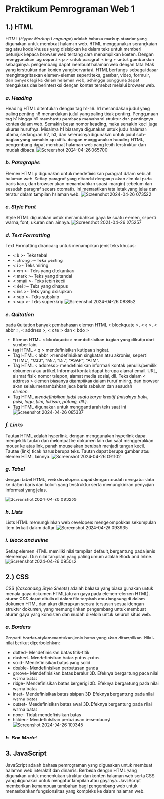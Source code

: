 # Praktikum Pemrograman Web 1
## 1.) HTML

HTML (*Hyper Markup Language*) adalah bahasa markup standar yang digunakan untuk membuat halaman web. HTML menggunakan serangkaian tag atau kode khusus yang disisipkan ke dalam teks untuk memberi petunjuk kepada browser web tentang cara menampilkan konten. Dengan menggunakan tag seperti < p > untuk paragraf < img > untuk gambar dan sebagainya. pengembang dapat membuat halaman web dengan tata letak yang terstruktur dan konten yang bervariasi.
HTML berfungsi sebagai dasar mengintegritaskan elemen-elemen seperti teks, gambar, video, formulir, dan banyak lagi ke dalam halaman web, sehingga pengguna dapat mengakses dan berinteraksi dengan konten tersebut melalui browser web.

### ***a. Heading***
Heading HTML ditentukan dengan tag h1-h6. h1 menandakan judul yang paling penting h6 menandakan judul yang paling tidak penting. Penggunaan tag h1 hingga h6 membantu pembaca memahami struktur dan pentingnya konten dalam web. Semakin besar nomor heading, maka semakin kecil juga ukuran hurufnya. Misalnya h1 biasanya digunakan untuk judul halaman utama, sedangkan h2, h3, dan seterusnya digunakan untuk judul sub-bagian yang semakin spesifik. dengan menggunakan heading HTML, pengembang dapat membuat halaman web yang lebih terstruktur dan mudah dibaca.
![Screenshot 2024-04-26 065700](https://github.com/GalihFitria/praktikum-PWEB1/assets/165490209/115a3c41-17f0-4f58-b5fe-c53ec5041f37)

### ***b. Paragraphs***
Elemen HTML p digunakan untuk mendefinisikan paragraf dalam sebuah halaman web. Setiap paragraf yang ditandai dengan p akan dimulai pada baris baru, dan browser akan menambahkan spasi (margin) sebelum dan sesudah paragraf secara otomatis. ini memastikan tata letak yang jelas dan teratur dalam tampilan halaman web.
![Screenshot 2024-04-26 073522](https://github.com/GalihFitria/praktikum-PWEB1/assets/165490209/f711ce07-542a-44ee-87bd-68a3fa7aded3)

### ***c. Style Font***
Style HTML digunakan untuk menambahkan gaya ke suatu elemen, seperti warna, font, ukuran dan lainnya.
![Screenshot 2024-04-26 075257](https://github.com/GalihFitria/praktikum-PWEB1/assets/165490209/ccc95272-32d1-4d9a-858a-3db79c2234f2)

### ***d. Text Formatting***
Text Formatting dirancang untuk menampilkan jenis teks khusus:

* < b >- Teks tebal
* < strong >- Teks penting
* < i >- Teks miring
* < em >- Teks yang ditekankan
* < mark >- Teks yang ditandai
* < small >- Teks lebih kecil
* < del >- Teks yang dihapus
* < ins >- Teks yang disisipkan
* < sub >- Teks subskrip
* < sup >- Teks superskrip
![Screenshot 2024-04-26 083852](https://github.com/GalihFitria/praktikum-PWEB1/assets/165490209/856db854-192d-4ee9-9a9a-11ebdc470991)

### ***e. Quitation***
pada Quitation banyak pembahasan elemen HTML < blockquate >, < q >, < abbr >, < address >, < cite > dan < bdo >
* Elemen HTML < blockquote > mendefinisikan bagian yang dikutip dari sumber lain.
* tag HTML < q > mendefinisikan kutipan singkat.
* Tag HTML < abbr >mendefinisikan singkatan atau akronim, seperti "HTML", "CSS", "Mr.", "Dr.", "ASAP", "ATM".
* Tag HTML < address > mendefinisikan informasi kontak penulis/pemilik dokumen atau artikel.
Informasi kontak dapat berupa alamat email, URL, alamat fisik, nomor telepon, alamat media sosial, dll.
Teks dalam < address > elemen biasanya ditampilkan dalam huruf miring, dan browser akan selalu menambahkan jeda baris sebelum dan sesudah <address>elemen.
* Tag HTML <cite>mendefinisikan judul suatu karya kreatif (misalnya buku, puisi, lagu, film, lukisan, patung, dll.).
* Tag HTML <bdo>digunakan untuk mengganti arah teks saat ini
  ![Screenshot 2024-04-26 085337](https://github.com/GalihFitria/praktikum-PWEB1/assets/165490209/88ec7ac9-24bf-474d-8820-565931e5f132)
  
### ***f. Links***
Tautan HTML adalah hyperlink. dengan menggunakan hyperlink dapat mengeklik tautan dan melompat ke dokumen lain dan saat menggerakkan mouse ke atas link, panah mouse akan berubah menjadi tangan kecil. Tautan (link) tidak harus berupa teks. Tautan dapat berupa gambar atau elemen HTML lainnya.
![Screenshot 2024-04-26 091102](https://github.com/GalihFitria/praktikum-PWEB1/assets/165490209/f8c10972-0fd9-4b8a-958e-dfa366c42845)

### ***g. Tabel***
dengan tabel HTML, web developers dapat dengan mudah mengatur data ke dalam baris dan kolom yang terstruktur serta memungkinkan penyajian informasi yang jelas.

![Screenshot 2024-04-26 093209](https://github.com/GalihFitria/praktikum-PWEB1/assets/165490209/73656c7d-1f40-4268-9beb-bafae1cab842)

### ***h. Lists***
Lists HTML memungkinkan web developers mengelompokkan sekumpulan item terkait dalam daftar.
![Screenshot 2024-04-26 093935](https://github.com/GalihFitria/praktikum-PWEB1/assets/165490209/2d0a5c13-2c56-4724-b601-ddc861d7345f)

### ***i. Block and Inline***
Setiap elemen HTML memiliki nilai tampilan default, bergantung pada jenis elemennya. Dua nilai tampilan yang paling umum adalah Block and Inline.
![Screenshot 2024-04-26 095042](https://github.com/GalihFitria/praktikum-PWEB1/assets/165490209/69f96b40-de2a-4e94-940c-2fbd52732296)



## 2.) CSS

CSS (*Cascanding Style Sheets*) adalah bahasa yang biasa gunakan untuk menata gaya dokumen HTML(aturan gaya pada elemen-elemen HTML). aturan CSS dapat ditulis di dalam file terpisah atau langsung di dalam dokumen HTML dan akan diterapkan secara tersusun sesuai dengan struktur dokumen, yang memungkinkan pengembang untuk membuat aturan gaya yang konsisten dan mudah dikelola untuk seluruh situs web.

### ***a. Borders***
Properti border-stylemenentukan jenis batas yang akan ditampilkan.
Nilai-nilai berikut diperbolehkan:

* dotted- Mendefinisikan batas titik-titik
* dashed- Mendefinisikan batas putus-putus
* solid- Mendefinisikan batas yang solid
* double- Mendefinisikan perbatasan ganda
* groove- Mendefinisikan batas beralur 3D. Efeknya bergantung pada nilai warna batas
* ridge- Mendefinisikan batas bergerigi 3D. Efeknya bergantung pada nilai warna batas
* inset- Mendefinisikan batas sisipan 3D. Efeknya bergantung pada nilai warna batas
* outset- Mendefinisikan batas awal 3D. Efeknya bergantung pada nilai warna batas
* none- Tidak mendefinisikan batas
* hidden- Mendefinisikan perbatasan tersembunyi
![Screenshot 2024-04-26 100345](https://github.com/GalihFitria/praktikum-PWEB1/assets/165490209/82d244bd-b33e-49ab-be18-335237b44789)

### ***b. Box Model***



## 3. JavaScript

JavaScript adalah bahasa pemrograman yang digunakan untuk membuat halaman web interaktif dan dinamis. Berbeda dengan HTML yang digunakan untuk menentukan struktur dan konten halaman web serta CSS yang digunakan untuk mengatur tampilan atau gayanya. JavaScript memberikan kemampuan tambahan bagi pengembang web untuk menambahkan fungsionalitas yang kompleks ke dalam halaman web.
